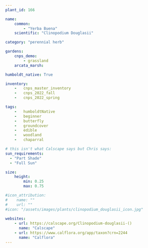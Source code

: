 ```yaml
---
plant_id: 166 

name: 
    common: 
        - "Yerba Buena" 
    scientific: "Clinopodium Douglasii"  

category: "perennial herb"

gardens:
    cnps_demo:
        - grassland
    arcata_marsh:

humboldt_native: True

inventory: 
    -   cnps_master_inventory
    -   cnps_2022_fall
    -   cnps_2022_spring

tags: 
    -   humboldtNative
    -   beginner
    -   butterfly
    -   groundcover
    -   edible
    -   woodland
    -   chaparral

# this isn't what Calscape says but Chris says:
sun_requirements:
  - "Part Shade"
  - "Full Sun"

size:
    height: 
        min: 0.25
        max: 0.75

#icon_attribution: 
#    name: ""
#    url: ""
#icon: "/assets/images/plants/clinopodium_douglasii_icon.jpg"
 
websites:
    - url: https://calscape.org/Clinopodium-douglasii-() 
      name: "Calscape"
    - url: https://www.calflora.org/app/taxon?crn=2244 
      name: "Calflora"
---
```


